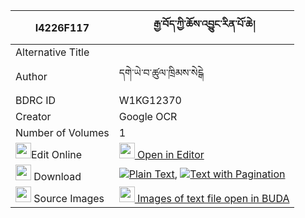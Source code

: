 |I4226F117|རྒྱ་བོད་ཀྱི་ཆོས་འབྱུང་རིན་པོ་ཆེ། 
| --- | --- 
|Alternative Title |
|Author| དགེ་ཡེ་བ་ཚུལ་ཁྲིམས་སེངྒེ
|BDRC ID | W1KG12370
|Creator | Google OCR
|Number of Volumes| 1
|<img width="25" src="https://img.icons8.com/color/25/000000/edit-property.png">Edit Online| [<img width="25" src="https://avatars.githubusercontent.com/u/45091458?s=200&v=4"> Open in Editor](http://editor.openpecha.org/I4226F117)
|<img width="25" src="https://img.icons8.com/fluent/48/000000/download-2.png"/>  Download | [![](https://img.icons8.com/color/20/000000/txt.png)Plain Text](https://github.com/Openpecha/I4226F117/releases/download/v1/gyabo_kyi_chojung_rinpoche_plain_I4226F117.zip), [![](https://img.icons8.com/color/20/000000/txt.png)Text with Pagination](https://github.com/Openpecha/I4226F117/releases/download/v1/gyabo_kyi_chojung_rinpoche_pages_I4226F117.zip)
|<img width="25" src="https://img.icons8.com/plasticine/100/000000/pictures-folder.png"/>  Source Images | [<img width="25" src="https://library.bdrc.io/icons/BUDA-small.svg"> Images of text file open in BUDA](https://library.bdrc.io/show/bdr:W1KG12370)